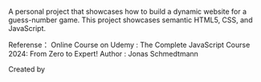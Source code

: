 A personal project that showcases how to build a dynamic website for a guess-number game. This project showcases semantic HTML5, CSS, and JavaScript. 


Referense：
Online Course on Udemy : The Complete JavaScript Course 2024: From Zero to Expert!
Author : Jonas Schmedtmann


Created by <Joe Yang>